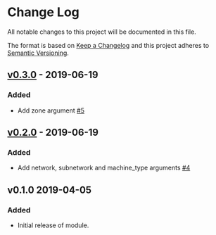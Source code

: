 # Change Log

All notable changes to this project will be documented in this file.

The format is based on [Keep a Changelog](http://keepachangelog.com/) and this
project adheres to [Semantic Versioning](http://semver.org/).

## [v0.3.0] - 2019-06-19

### Added

* Add zone argument [#5]

## [v0.2.0] - 2019-06-19

### Added

* Add network, subnetwork and machine_type arguments [#4]

## v0.1.0 2019-04-05

### Added

* Initial release of module.

[v0.3.0]: https://github.com/terraform-google-modules/terraform-google-dataflow/compare/v0.2.0...v0.3.0
[v0.2.0]: https://github.com/terraform-google-modules/terraform-google-dataflow/compare/v0.1.0...v0.2.0

[#5]: https://github.com/terraform-google-modules/terraform-google-dataflow/pull/5
[#4]: https://github.com/terraform-google-modules/terraform-google-dataflow/pull/4
